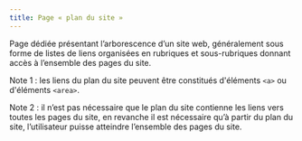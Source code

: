 ```yaml
---
title: Page « plan du site »
---
```


Page dédiée présentant l’arborescence d’un site web, généralement sous forme de listes de liens organisées en rubriques et sous-rubriques donnant accès à l’ensemble des pages du site.

Note 1 : les liens du plan du site peuvent être constitués d'éléments `<a>` ou d'éléments `<area>`.

Note 2 : il n’est pas nécessaire que le plan du site contienne les liens vers toutes les pages du site, en revanche il est nécessaire qu’à partir du plan du site, l’utilisateur puisse atteindre l’ensemble des pages du site.
